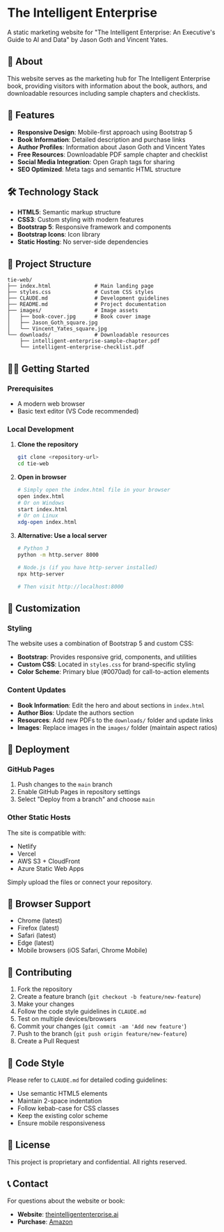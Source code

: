 # The Intelligent Enterprise

A static marketing website for "The Intelligent Enterprise: An Executive's Guide to AI and Data" by Jason Goth and Vincent Yates.

## 📖 About

This website serves as the marketing hub for The Intelligent Enterprise book, providing visitors with information about the book, authors, and downloadable resources including sample chapters and checklists.

## 🚀 Features

- **Responsive Design**: Mobile-first approach using Bootstrap 5
- **Book Information**: Detailed description and purchase links
- **Author Profiles**: Information about Jason Goth and Vincent Yates
- **Free Resources**: Downloadable PDF sample chapter and checklist
- **Social Media Integration**: Open Graph tags for sharing
- **SEO Optimized**: Meta tags and semantic HTML structure

## 🛠️ Technology Stack

- **HTML5**: Semantic markup structure
- **CSS3**: Custom styling with modern features
- **Bootstrap 5**: Responsive framework and components
- **Bootstrap Icons**: Icon library
- **Static Hosting**: No server-side dependencies

## 📁 Project Structure

```
tie-web/
├── index.html              # Main landing page
├── styles.css              # Custom CSS styles
├── CLAUDE.md               # Development guidelines
├── README.md               # Project documentation
├── images/                 # Image assets
│   ├── book-cover.jpg      # Book cover image
│   ├── Jason_Goth_square.jpg
│   └── Vincent_Yates_square.jpg
└── downloads/              # Downloadable resources
    ├── intelligent-enterprise-sample-chapter.pdf
    └── intelligent-enterprise-checklist.pdf
```

## 🏃‍♂️ Getting Started

### Prerequisites

- A modern web browser
- Basic text editor (VS Code recommended)

### Local Development

1. **Clone the repository**
   ```bash
   git clone <repository-url>
   cd tie-web
   ```

2. **Open in browser**
   ```bash
   # Simply open the index.html file in your browser
   open index.html
   # Or on Windows
   start index.html
   # Or on Linux
   xdg-open index.html
   ```

3. **Alternative: Use a local server**
   ```bash
   # Python 3
   python -m http.server 8000
   
   # Node.js (if you have http-server installed)
   npx http-server
   
   # Then visit http://localhost:8000
   ```

## 🎨 Customization

### Styling

The website uses a combination of Bootstrap 5 and custom CSS:

- **Bootstrap**: Provides responsive grid, components, and utilities
- **Custom CSS**: Located in `styles.css` for brand-specific styling
- **Color Scheme**: Primary blue (#0070ad) for call-to-action elements

### Content Updates

- **Book Information**: Edit the hero and about sections in `index.html`
- **Author Bios**: Update the authors section
- **Resources**: Add new PDFs to the `downloads/` folder and update links
- **Images**: Replace images in the `images/` folder (maintain aspect ratios)

## 🚀 Deployment

### GitHub Pages

1. Push changes to the `main` branch
2. Enable GitHub Pages in repository settings
3. Select "Deploy from a branch" and choose `main`

### Other Static Hosts

The site is compatible with:
- Netlify
- Vercel
- AWS S3 + CloudFront
- Azure Static Web Apps

Simply upload the files or connect your repository.

## 📱 Browser Support

- Chrome (latest)
- Firefox (latest)
- Safari (latest)
- Edge (latest)
- Mobile browsers (iOS Safari, Chrome Mobile)

## 🤝 Contributing

1. Fork the repository
2. Create a feature branch (`git checkout -b feature/new-feature`)
3. Make your changes
4. Follow the code style guidelines in `CLAUDE.md`
5. Test on multiple devices/browsers
6. Commit your changes (`git commit -am 'Add new feature'`)
7. Push to the branch (`git push origin feature/new-feature`)
8. Create a Pull Request

## 📝 Code Style

Please refer to `CLAUDE.md` for detailed coding guidelines:

- Use semantic HTML5 elements
- Maintain 2-space indentation
- Follow kebab-case for CSS classes
- Keep the existing color scheme
- Ensure mobile responsiveness

## 📄 License

This project is proprietary and confidential. All rights reserved.

## 📞 Contact

For questions about the website or book:

- **Website**: [theintelligententerprise.ai](https://theintelligententerprise.ai)
- **Purchase**: [Amazon](https://amzn.to/4hEKbJP)


